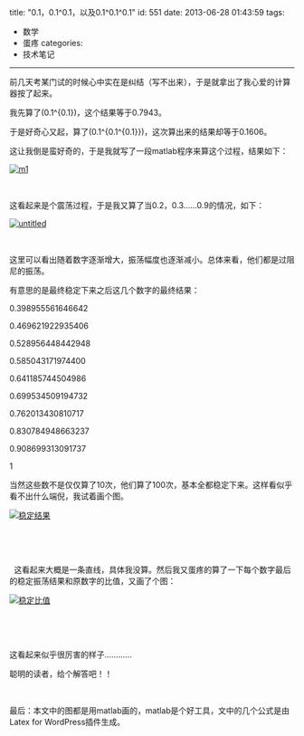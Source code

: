 title: "0.1，0.1^0.1，以及0.1^0.1^0.1"
id: 551
date: 2013-06-28 01:43:59
tags: 
- 数学
- 蛋疼
categories: 
- 技术笔记
---

前几天考某门试的时候心中实在是纠结（写不出来），于是就拿出了我心爱的计算器按了起来。

我先算了\(0.1^{0.1}\)，这个结果等于0.7943。

于是好奇心又起，算了\(0.1^{0.1^{0.1}}\)，这次算出来的结果却等于0.1606。

这让我倒是蛮好奇的，于是我就写了一段matlab程序来算这个过程，结果如下：

<!--more-->

[![m1](http://wocai.de/wp-content/uploads/2013/06/m1.jpg)](http://wocai.de/wp-content/uploads/2013/06/m1.jpg)

&nbsp;

这看起来是个震荡过程，于是我又算了当0.2，0.3……0.9的情况，如下：

[![untitled](http://wocai.de/wp-content/uploads/2013/06/untitled2.jpg)](http://wocai.de/wp-content/uploads/2013/06/untitled2.jpg)

&nbsp;



这里可以看出随着数字逐渐增大，振荡幅度也逐渐减小。总体来看，他们都是过阻尼的振荡。

有意思的是最终稳定下来之后这几个数字的最终结果：

0.398955561646642

0.469621922935406

0.528956448442948

0.585043171974400

0.641185744504986

0.699534509194732

0.762013430810717

0.830784948663237

0.908699313091737

1

当然这些数不是仅仅算了10次，他们算了100次，基本全都稳定下来。这样看似乎看不出什么端倪，我试着画个图。

[![稳定结果](http://wocai.de/wp-content/uploads/2013/06/稳定结果.jpg)](http://wocai.de/wp-content/uploads/2013/06/稳定结果.jpg)

&nbsp;

&nbsp;

&nbsp;
这看起来大概是一条直线，具体我没算。然后我又蛋疼的算了一下每个数字最后的稳定振荡结果和原数字的比值，又画了个图：

[![稳定比值](http://wocai.de/wp-content/uploads/2013/06/稳定比值.jpg)](http://wocai.de/wp-content/uploads/2013/06/稳定比值.jpg)

&nbsp;

&nbsp;

这看起来似乎很厉害的样子…………

聪明的读者，给个解答吧！！

&nbsp;

最后：本文中的图都是用matlab画的，matlab是个好工具，文中的几个公式是由Latex for WordPress插件生成。